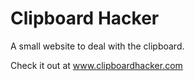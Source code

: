 # Clipboard Hacker

A small website to deal with the clipboard.

Check it out at www.clipboardhacker.com
